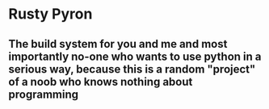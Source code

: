 # Rusty Pyron
## The build system for you and me and most importantly no-one who wants to use python in a serious way, because this is a random "project" of a noob who knows nothing about programming
